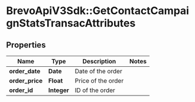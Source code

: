 # BrevoApiV3Sdk::GetContactCampaignStatsTransacAttributes

## Properties
Name | Type | Description | Notes
------------ | ------------- | ------------- | -------------
**order_date** | **Date** | Date of the order | 
**order_price** | **Float** | Price of the order | 
**order_id** | **Integer** | ID of the order | 



